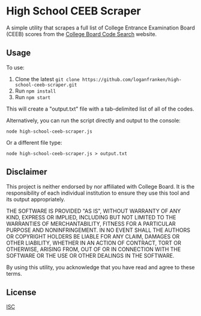 # High School CEEB Scraper

A simple utility that scrapes a full list of College Entrance Examination
Board (CEEB) scores from the [College Board Code Search](https://sat.collegeboard.org/register/sat-code-search)
website.

## Usage

To use:

1. Clone the latest `git clone https://github.com/loganfranken/high-school-ceeb-scraper.git`
2. Run `npm install`
3. Run `npm start`

This will create a "output.txt" file with a tab-delimited list of all of the
codes.

Alternatively, you can run the script directly and output to the console:

`node high-school-ceeb-scraper.js`

Or a different file type:

`node high-school-ceeb-scraper.js > output.txt`

## Disclaimer

This project is neither endorsed by nor affiliated with College Board. It is the
responsibility of each individual institution to ensure they use this tool and
its output appropriately.

THE SOFTWARE IS PROVIDED "AS IS", WITHOUT WARRANTY OF ANY KIND, EXPRESS OR
IMPLIED, INCLUDING BUT NOT LIMITED TO THE WARRANTIES OF MERCHANTABILITY,
FITNESS FOR A PARTICULAR PURPOSE AND NONINFRINGEMENT. IN NO EVENT SHALL THE
AUTHORS OR COPYRIGHT HOLDERS BE LIABLE FOR ANY CLAIM, DAMAGES OR OTHER
LIABILITY, WHETHER IN AN ACTION OF CONTRACT, TORT OR OTHERWISE, ARISING FROM,
OUT OF OR IN CONNECTION WITH THE SOFTWARE OR THE USE OR OTHER DEALINGS IN THE
SOFTWARE.

By using this utility, you acknowledge that you have read and agree to these
terms.

## License

[ISC](https://opensource.org/licenses/ISC)
